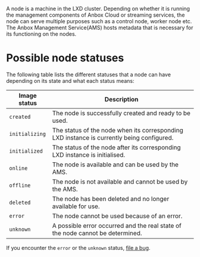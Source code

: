 A node is a machine in the LXD cluster. Depending on whether it is running the management components of Anbox Cloud or streaming services, the node can serve multiple purposes such as a control node, worker node etc. The Anbox Management Service(AMS) hosts metadata that is necessary for its functioning on the nodes.

# Possible node statuses

The following table lists the different statuses that a node can have depending on its state and what each status means:

| Image status | Description |
|--------------------|-------------|
| `created` | The node is successfully created and ready to be used. |
| `initializing` | The status of the node when its corresponding LXD instance is currently being configured. |
| `initialized` | The status of the node after its corresponding LXD instance is initialised. |
| `online` | The node is available and can be used by the AMS. |
| `offline` | The node is not available and cannot be used by the AMS. |
| `deleted` | The node has been deleted and no longer available for use. |
| `error` | The node cannot be used because of an error. |
| `unknown` | A possible error occurred and the real state of the node cannot be determined. |

If you encounter the `error` or the `unknown` status, [file a bug](https://bugs.launchpad.net/anbox-cloud).
